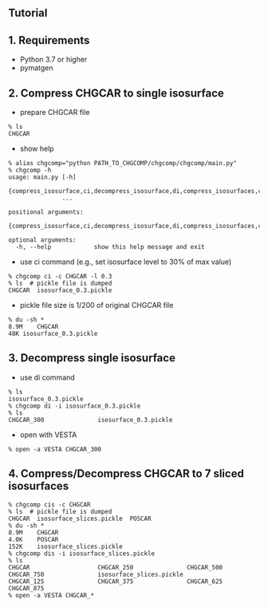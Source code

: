 Tutorial
---------------------------------------------------------
## 1. Requirements
  - Python 3.7 or higher
  - pymatgen
  
## 2. Compress CHGCAR to single isosurface
- prepare CHGCAR file
```
% ls
CHGCAR
```
- show help
```
% alias chgcomp="python PATH_TO_CHGCOMP/chgcomp/chgcomp/main.py"
% chgcomp -h 
usage: main.py [-h]
               {compress_isosurface,ci,decompress_isosurface,di,compress_isosurfaces,cis,decompress_isosurfaces,dis}
               ...

positional arguments:
  {compress_isosurface,ci,decompress_isosurface,di,compress_isosurfaces,cis,decompress_isosurfaces,dis}

optional arguments:
  -h, --help            show this help message and exit
```
- use ci command (e.g., set isosurface level to 30% of max value) 
```
% chgcomp ci -c CHGCAR -l 0.3  
% ls  # pickle file is dumped
CHGCAR  isosurface_0.3.pickle
```
- pickle file size is 1/200 of original CHGCAR file
```
% du -sh *
8.9M	CHGCAR
48K	isosurface_0.3.pickle
```

## 3. Decompress single isosurface
- use di command 
```
% ls
isosurface_0.3.pickle 
% chgcomp di -i isosurface_0.3.pickle 
% ls 
CHGCAR_300               isosurface_0.3.pickle
```
- open with VESTA
```
% open -a VESTA CHGCAR_300
```

## 4. Compress/Decompress CHGCAR to 7 sliced isosurfaces
```
% chgcomp cis -c CHGCAR 
% ls  # pickle file is dumped
CHGCAR  isosurface_slices.pickle  POSCAR
% du -sh *
8.9M	CHGCAR
4.0K	POSCAR
152K	isosurface_slices.pickle
% chgcomp dis -i isosurface_slices.pickle
% ls
CHGCAR                   CHGCAR_250               CHGCAR_500               CHGCAR_750               isosurface_slices.pickle
CHGCAR_125               CHGCAR_375               CHGCAR_625               CHGCAR_875
% open -a VESTA CHGCAR_*
```

